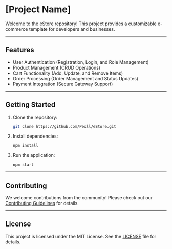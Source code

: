 
# [Project Name]

Welcome to the eStore repository! This project provides a customizable e-commerce template for developers and businesses. 

---

## **Features**
- User Authentication (Registration, Login, and Role Management)
- Product Management (CRUD Operations)
- Cart Functionality (Add, Update, and Remove Items)
- Order Processing (Order Management and Status Updates)
- Payment Integration (Secure Gateway Support)

---

## **Getting Started**
1. Clone the repository:
   ```bash
   git clone https://github.com/Pexll/eStore.git
   ```
2. Install dependencies:
   ```bash
   npm install
   ```
3. Run the application:
   ```bash
   npm start
   ```

---

## **Contributing**
We welcome contributions from the community! Please check out our [Contributing Guidelines](CONTRIBUTING.md) for details.

---

## **License**
This project is licensed under the MIT License. See the [LICENSE](LICENSE) file for details.
